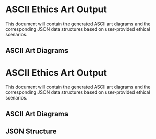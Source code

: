 

# ASCII Ethics Art Output

This document will contain the generated ASCII art diagrams and the corresponding JSON data structures based on user-provided ethical scenarios.

## ASCII Art Diagrams

<!-- 
Developed a script to accept user input for ethical scenarios. 
The ASCII Ethics Art Output will be generated based on user inputs and displayed below.
-->

# ASCII Ethics Art Output

This document will contain the generated ASCII art diagrams and the corresponding JSON data structures based on user-provided ethical scenarios.

## ASCII Art Diagrams

<!-- Generated ASCII art will appear here -->



## JSON Structure

<!-- JSON data tracking decisions will appear here -->